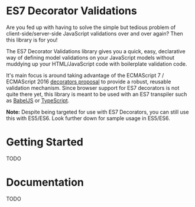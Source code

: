 ES7 Decorator Validations
=========

Are you fed up with having to solve the simple but tedious problem of client-side/server-side JavaScript validations over and over again? Then this library is for you!

The ES7 Decorator Validations library gives you a quick, easy, declarative way of defining model validations on your JavaScript models without muddying up your HTML/JavaScript code with boilerplate validation code. 

It's main focus is around taking advantage of the ECMAScript 7 / ECMAScript 2016 [decorators proposal](https://github.com/wycats/javascript-decorators) to provide a robust, reusable validation mechanism. Since browser support for ES7 decorators is not quite there yet, this library is meant to be used with an ES7 transpiler such as [BabelJS](https://babeljs.io/) or [TypeScript](http://www.typescriptlang.org/).

**Note:** Despite being targeted for use with ES7 Decorators, you can still use this with ES5/ES6. Look further down for sample usage in ES5/ES6.

# Getting Started

TODO

# Documentation

TODO

